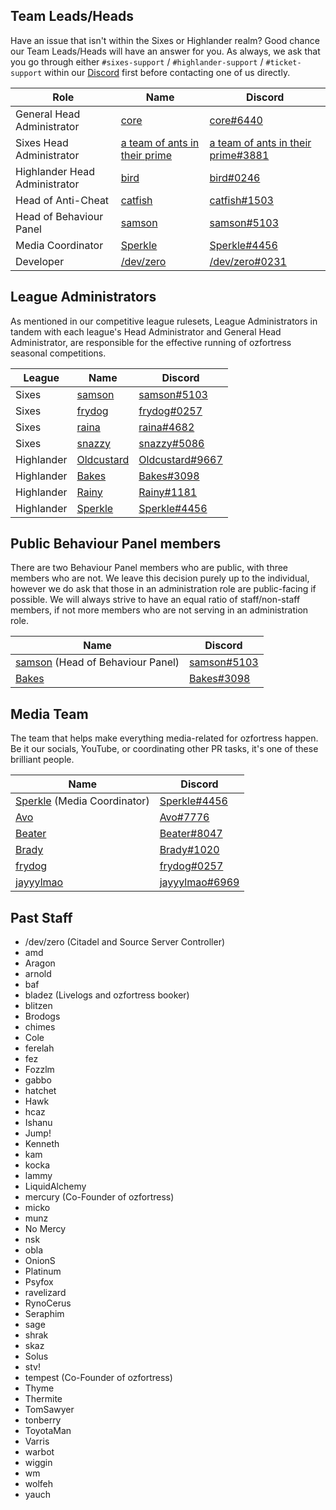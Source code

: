 ## Team Leads/Heads
Have an issue that isn't within the Sixes or Highlander realm? Good chance our Team Leads/Heads will have an answer for you. As always, we ask that you go through either `#sixes-support` / `#highlander-support` / `#ticket-support` within our [Discord](https://discord.gg/7E6kC2H "If you have issues with verification, please contact an administrator via the sidebar in Discord.") first before contacting one of us directly.

| Role | Name | Discord |
| ---- | ---- | ------- |
| General Head Administrator | [core](https://ozfortress.com/users/491 "Please contact me via Discord only.") | [core#6440](https://discordapp.com/users/226205616773922816) |
| Sixes Head Administrator | [a team of ants in their prime](https://ozfortress.com/users/1561) | [a team of ants in their prime#3881](https://discordapp.com/users/187344325938511874) |
| Highlander Head Administrator | [bird](https://ozfortress.com/users/139) | [bird#0246](https://discordapp.com/users/103861958339469312) |
| Head of Anti-Cheat | [catfish](https://ozfortress.com/users/96) | [catfish#1503](https://discordapp.com/users/129062149640159232) |
| Head of Behaviour Panel | [samson](https://ozfortress.com/users/205) | [samson#5103](https://discordapp.com/users/76537156578840576) |
| Media Coordinator | [Sperkle](https://ozfortress.com/users/618) | [Sperkle#4456](https://discordapp.com/users/180875592923611145) |
| Developer | [/dev/zero](https://ozfortress.com/users/2) | [/dev/zero#0231](https://discordapp.com/users/131721186869641216) |

## League Administrators
As mentioned in our competitive league rulesets, League Administrators in tandem with each league's Head Administrator and General Head Administrator, are responsible for the effective running of ozfortress seasonal competitions.

| League | Name | Discord |
| ---- | ---- | ------- |
| Sixes | [samson](https://ozfortress.com/users/205) | [samson#5103](https://discordapp.com/users/76537156578840576) |
| Sixes | [frydog](https://ozfortress.com/users/982) | [frydog#0257](https://discordapp.com/users/217181409897349121) |
| Sixes | [raina](https://ozfortress.com/users/1729) | [raina#4682](https://discordapp.com/users/712785948047441921) |
| Sixes | [snazzy](https://ozfortress.com/users/37) | [snazzy#5086](https://discordapp.com/users/125913179690631169) |
| Highlander | [Oldcustard](https://ozfortress.com/users/4030) | [Oldcustard#9667](https://discordapp.com/users/333896131840966657) |
| Highlander | [Bakes](https://ozfortress.com/users/4024) | [Bakes#3098](https://discordapp.com/users/107338388662648832) |
| Highlander | [Rainy](https://ozfortress.com/users/3124) | [Rainy#1181](https://discordapp.com/users/107399782162558976) |
| Highlander | [Sperkle](https://ozfortress.com/users/618) | [Sperkle#4456](https://discordapp.com/users/180875592923611145) |

## Public Behaviour Panel members
There are two Behaviour Panel members who are public, with three members who are not. We leave this decision purely up to the individual, however we do ask that those in an administration role are public-facing if possible. We will always strive to have an equal ratio of staff/non-staff members, if not more members who are not serving in an administration role.

| Name | Discord |
| ---- | ------- |
| [samson](https://ozfortress.com/users/205) (Head of Behaviour Panel) | [samson#5103](https://discordapp.com/users/76537156578840576) |
| [Bakes](https://ozfortress.com/users/4024) | [Bakes#3098](https://discordapp.com/users/107338388662648832) |

## Media Team
The team that helps make everything media-related for ozfortress happen. Be it our socials, YouTube, or coordinating other PR tasks, it's one of these brilliant people.

| Name | Discord |
| ---- | ------- |
| [Sperkle](https://ozfortress.com/users/618) (Media Coordinator) | [Sperkle#4456](https://discordapp.com/users/180875592923611145) |
| [Avo](https://ozfortress.com/users/3071) | [Avo#7776](https://discordapp.com/users/707039384477761599) |
| [Beater](https://ozfortress.com/users/2031) | [Beater#8047](https://discordapp.com/users/105311959636791296) |
| [Brady](https://ozfortress.com/users/140) | [Brady#1020](https://discordapp.com/users/179839476053311489) |
| [frydog](https://ozfortress.com/users/982) | [frydog#0257](https://discordapp.com/users/217181409897349121) |
| [jayyylmao](https://ozfortress.com/users/1188) | [jayyylmao#6969](https://discordapp.com/users/170138245819138048) |

## Past Staff

+ /dev/zero (Citadel and Source Server Controller)
+ amd
+ Aragon
+ arnold
+ baf
+ bladez (Livelogs and ozfortress booker)
+ blitzen
+ Brodogs
+ chimes
+ Cole
+ ferelah
+ fez
+ Fozzlm
+ gabbo
+ hatchet
+ Hawk
+ hcaz
+ Ishanu
+ Jump!
+ Kenneth
+ kam
+ kocka
+ lammy
+ LiquidAlchemy
+ mercury (Co-Founder of ozfortress)
+ micko
+ munz
+ No Mercy
+ nsk
+ obla
+ OnionS
+ Platinum
+ Psyfox
+ ravelizard
+ RynoCerus
+ Seraphim
+ sage
+ shrak
+ skaz
+ Solus
+ stv!
+ tempest (Co-Founder of ozfortress)
+ Thyme
+ Thermite
+ TomSawyer
+ tonberry
+ ToyotaMan
+ Varris
+ warbot
+ wiggin
+ wm
+ wolfeh
+ yauch
